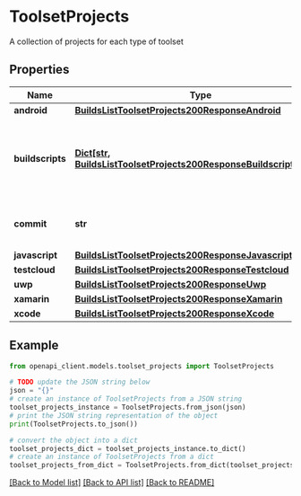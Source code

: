 # ToolsetProjects

A collection of projects for each type of toolset

## Properties

Name | Type | Description | Notes
------------ | ------------- | ------------- | -------------
**android** | [**BuildsListToolsetProjects200ResponseAndroid**](BuildsListToolsetProjects200ResponseAndroid.md) |  | [optional] 
**buildscripts** | [**Dict[str, BuildsListToolsetProjects200ResponseBuildscriptsValue]**](BuildsListToolsetProjects200ResponseBuildscriptsValue.md) | A collection of detected pre/post buildscripts for current platform toolset | [optional] 
**commit** | **str** | The commit hash of the analyzed commit | [optional] 
**javascript** | [**BuildsListToolsetProjects200ResponseJavascript**](BuildsListToolsetProjects200ResponseJavascript.md) |  | [optional] 
**testcloud** | [**BuildsListToolsetProjects200ResponseTestcloud**](BuildsListToolsetProjects200ResponseTestcloud.md) |  | [optional] 
**uwp** | [**BuildsListToolsetProjects200ResponseUwp**](BuildsListToolsetProjects200ResponseUwp.md) |  | [optional] 
**xamarin** | [**BuildsListToolsetProjects200ResponseXamarin**](BuildsListToolsetProjects200ResponseXamarin.md) |  | [optional] 
**xcode** | [**BuildsListToolsetProjects200ResponseXcode**](BuildsListToolsetProjects200ResponseXcode.md) |  | [optional] 

## Example

```python
from openapi_client.models.toolset_projects import ToolsetProjects

# TODO update the JSON string below
json = "{}"
# create an instance of ToolsetProjects from a JSON string
toolset_projects_instance = ToolsetProjects.from_json(json)
# print the JSON string representation of the object
print(ToolsetProjects.to_json())

# convert the object into a dict
toolset_projects_dict = toolset_projects_instance.to_dict()
# create an instance of ToolsetProjects from a dict
toolset_projects_from_dict = ToolsetProjects.from_dict(toolset_projects_dict)
```
[[Back to Model list]](../README.md#documentation-for-models) [[Back to API list]](../README.md#documentation-for-api-endpoints) [[Back to README]](../README.md)


